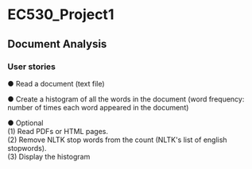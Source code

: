# EC530_Project1
## Document Analysis
### User stories
● Read a document (text file)

● Create a histogram of all the words in the document (word frequency: number of times each word appeared in the document) 

● Optional  
(1) Read PDFs or HTML pages.  
(2) Remove NLTK stop words from the count (NLTK's list of english stopwords).  
(3) Display the histogram
